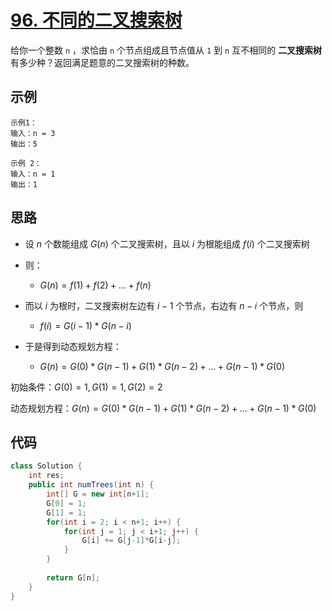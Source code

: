 # [96. 不同的二叉搜索树](https://leetcode-cn.com/problems/unique-binary-search-trees/)

给你一个整数 `n` ，求恰由 `n` 个节点组成且节点值从 `1` 到 `n` 互不相同的 **二叉搜索树** 有多少种？返回满足题意的二叉搜索树的种数。

## 示例

```
示例1：
输入：n = 3
输出：5

示例 2：
输入：n = 1
输出：1
```

## 思路

- 设 $n$ 个数能组成 $G(n)$ 个二叉搜索树，且以 $i$ 为根能组成 $f(i)$ 个二叉搜索树
- 则：
  - $G(n)=f(1)+f(2)+...+f(n)$

- 而以 $i$ 为根时，二叉搜索树左边有 $i-1$ 个节点，右边有 $n-i$ 个节点，则
  - $f(i)=G(i-1)*G(n-i)$
- 于是得到动态规划方程：
  - $G(n)=G(0)*G(n-1)+G(1)*G(n-2)+...+G(n-1)*G(0)$



初始条件：$G(0)=1,G(1)=1,G(2)=2$

动态规划方程：$G(n)=G(0)*G(n-1)+G(1)*G(n-2)+...+G(n-1)*G(0)$



## 代码

```java
class Solution {
    int res;
    public int numTrees(int n) {
        int[] G = new int[n+1];
        G[0] = 1;
        G[1] = 1;
        for(int i = 2; i < n+1; i++) { 
            for(int j = 1; j < i+1; j++) {
                G[i] += G[j-1]*G[i-j];
            }
        }
            
        return G[n];
    }
}
```



